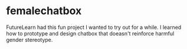 # femalechatbox

FutureLearn had this fun project I wanted to try out for a while.
I learned how to prototype and design chatbox that doeasn't reinforce harmful gender stereotype. 

